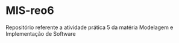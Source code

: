 # MIS-reo6
Repositório referente a atividade prática 5 da matéria Modelagem e Implementação de Software
